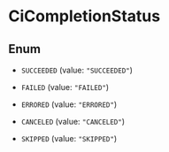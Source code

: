 

# CiCompletionStatus

## Enum


* `SUCCEEDED` (value: `"SUCCEEDED"`)

* `FAILED` (value: `"FAILED"`)

* `ERRORED` (value: `"ERRORED"`)

* `CANCELED` (value: `"CANCELED"`)

* `SKIPPED` (value: `"SKIPPED"`)




